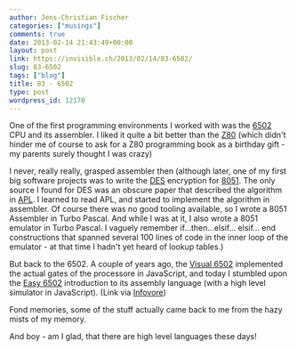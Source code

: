 ```yaml
---
author: Jens-Christian Fischer
categories: ["musings"]
comments: true
date: 2013-02-14 21:43:49+00:00
layout: post
link: https://invisible.ch/2013/02/14/83-6502/
slug: 83-6502
tags: ["blog"]
title: 83 - 6502
type: post
wordpress_id: 12170
---
```


One of the first programming environments I worked with was the [6502](https://en.wikipedia.org/wiki/MOS_Technology_6502) CPU and its assembler. I liked it quite a bit better than the [Z80](https://en.wikipedia.org/wiki/Z80) (which didn't hinder me of course to ask for a Z80 programming book as a birthday gift - my parents surely thought I was crazy)

I never, really really, grasped assembler then (although later, one of my first big software projects was to write the [DES](https://en.wikipedia.org/wiki/Data_Encryption_Standard) encryption for [8051](https://en.wikipedia.org/wiki/8051). The only source I found for DES was an obscure paper that described the algorithm in [APL](https://en.wikipedia.org/wiki/APL_(programming_language)). I learned to read APL, and started to implement the algorithm in assembler. Of course there was no good tooling available, so I wrote a 8051 Assembler in Turbo Pascal. And while I was at it, I also wrote a 8051 emulator in Turbo Pascal. I vaguely remember if...then...elsif... elsif... end constructions that spanned several 100 lines of code in the inner loop of the emulator - at that time I hadn't yet heard of lookup tables.)

But back to the 6502. A couple of years ago, the [Visual 6502](https://www.visual6502.org/JSSim/) implemented the actual gates of the processore in JavaScript, and today I stumbled upon the [Easy 6502](https://skilldrick.github.com/easy6502/) introduction to its assembly language (with a high level simulator in JavaScript). (Link via [Infovore](https://infovore.org/archives/2013/02/06/links-for-february-5th-5/?utm_source=feedburner&utm_medium=feed&utm_campaign=Feed%3A+infovoredotorg+%28Infovore%29))

Fond memories, some of the stuff actually came back to me from the hazy mists of my memory.

And boy - am I glad, that there are high level languages these days!
